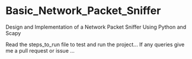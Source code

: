 # Basic_Network_Packet_Sniffer

Design and Implementation of a Network Packet Sniffer Using Python and Scapy

Read the steps_to_run file to test and run the project... 
If any queries give me a pull request or issue ... 
